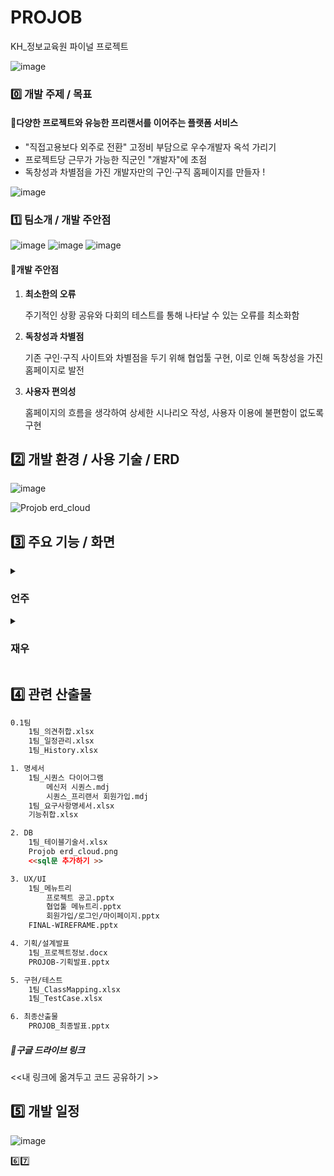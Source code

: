 
# PROJOB
KH_정보교육원 파이널 프로젝트

![image](https://user-images.githubusercontent.com/92707182/181875397-36a54d8c-361e-4533-8ecf-feb44a7baaad.png)

### 0️⃣ 개발 주제 / 목표


#### 📖다양한 프로젝트와 유능한 프리랜서를 이어주는 플랫폼 서비스

- "직접고용보다 외주로 전환" 고정비 부담으로 우수개발자 옥석 가리기
- 프로젝트당 근무가 가능한 직군인 "개발자"에 초점
- 독창성과 차별점을 가진 개발자만의 구인·구직 홈페이지를 만들자 ! 



![image](https://user-images.githubusercontent.com/92707182/181875443-e9c4172a-8042-4e2b-b31d-b5eee6b05a81.png)



### 1️⃣ 팀소개 / 개발 주안점
![image](https://user-images.githubusercontent.com/92707182/181875432-49ba300d-6020-4341-8535-7695292d28cd.png)
![image](https://user-images.githubusercontent.com/92707182/181875458-621c6f5e-92d6-41cf-89a4-3d7794e63712.png)
![image](https://user-images.githubusercontent.com/92707182/181875462-d2eaca6a-fa37-4dfd-8736-96ecdfc1d9aa.png)


#### 🔎개발 주안점

1. **최소한의 오류**

   주기적인 상황 공유와 다회의 테스트를 통해 나타날 수 있는 오류를 최소화함

2. **독창성과 차별점**

   기존 구인·구직 사이트와 차별점을 두기 위해 협업툴 구현, 이로 인해 독창성을 가진 홈페이지로 발전

3. **사용자 편의성**

   홈페이지의 흐름을 생각하여 상세한 시나리오 작성, 사용자 이용에 불편함이 없도록 구현

   

## 2️⃣ 개발 환경 / 사용 기술 / ERD

![image](https://user-images.githubusercontent.com/92707182/181875470-8c9507b4-28d8-4c50-bf59-6f31f325b428.png)


![Projob erd_cloud](https://user-images.githubusercontent.com/92707182/181875815-7795b9e3-f1fc-4c37-bd15-421245d170cb.png)



## 3️⃣ 주요 기능 / 화면

<details>
<summary><h3>언주</h3></summary>
	<div markdown="1">
	<p>메인</p>
	<img src="https://user-images.githubusercontent.com/92707182/181916709-3a0e3bd7-ed25-4c55-a583-a611c45ffbb0.gif">
	<p>메인-메뉴클릭</p>
	<img src="https://user-images.githubusercontent.com/92707182/181916760-5225deea-024e-4f4b-945b-7a46cc5e27e9.gif">
	<p>회원가입</p>
	<img src="https://user-images.githubusercontent.com/92707182/181916734-46d51f3f-f14a-44c5-a53f-8b5756ae9114.gif">
	<p>아이디찾기</p>
	<img src="https://user-images.githubusercontent.com/92707182/181916741-e39716fa-0faa-42c0-816f-1853accb5522.gif">
	<p>비밀번호찾기</p>
	<img src="https://user-images.githubusercontent.com/92707182/181916744-ef2056fe-2c72-4f8e-a110-a257f032ef1f.gif">
	<p>로그인승인회원</p>
	<img src="https://user-images.githubusercontent.com/92707182/181916748-81c10960-2403-4b6e-a5f0-54ba987df8de.gif">
	<p>로그인미승인회원</p>
	<img src="https://user-images.githubusercontent.com/92707182/181916751-07065bae-b14f-4605-8974-706246b2a94f.gif">
	<p>정보수정</p>
	<img src="https://user-images.githubusercontent.com/92707182/181916769-dd4a3c35-235a-480d-bbef-16397184e547.gif">
	<p>이력서작성1</p>
	<img src="https://user-images.githubusercontent.com/92707182/181916778-37bbc50d-1d41-4998-bef0-6b96871978cb.gif">
	<p>이력서작성2</p>
	<img src="https://user-images.githubusercontent.com/92707182/181916782-0de4e363-07be-40f3-9ac4-582e6f1986b5.gif">
	<p>이력서수정</p>
	<img src="https://user-images.githubusercontent.com/92707182/181916786-0c8f3d2c-f7bf-4fda-9ec3-1017dbd3faa8.gif">
	<p>이력서삭제</p>
	<img src="https://user-images.githubusercontent.com/92707182/181916790-972158f3-6a70-41ff-9a92-332f48bb8a9c.gif">
	<p>프로젝트등록</p>
	<img src="https://user-images.githubusercontent.com/92707182/181916798-1f194c1a-6fca-4554-a296-271dc86238da.gif">
	<p>프로젝트삭제</p>
	<img src="https://user-images.githubusercontent.com/92707182/181916804-3227ccde-42b0-4217-9c57-556601c16312.gif">
	<p>프로젝트신청</p>
	<img src="https://user-images.githubusercontent.com/92707182/181916838-389427b8-2556-44f5-ac7b-67e4cc150514.gif">
	<p>프로젝트선정</p>
	<img src="https://user-images.githubusercontent.com/92707182/181916808-7f7c898d-85fc-4d3c-be9e-90668e6d5dcd.gif">
	<p>관리자로그인-메인</p>
	<img src="https://user-images.githubusercontent.com/92707182/181916817-9a8a6a81-eab1-4047-8b26-73b9b6bd9689.gif">
	<p>관리자 회원승인</p>
	<img src="https://user-images.githubusercontent.com/92707182/181916820-b1b1f629-ead9-40e5-b880-82c8628ece60.gif">
	<p>관리자 프로젝트승인</p>
	<img src="https://user-images.githubusercontent.com/92707182/181916824-c95ba6d4-89a1-41e3-86da-4aba924649b9.gif">
	<p>관리자 회원검색</p>
	<img src="https://user-images.githubusercontent.com/92707182/181916827-4bc089ed-5303-488c-ab65-4b27825d3017.gif">
</div>
</details>

<details>
	<summary><h3>재우</h3></summary>
	<div markdown="1">
	<p>메신저 메인페이지</p>
	<img src="https://user-images.githubusercontent.com/95215865/182032197-398c8640-f171-4d7b-9e61-6b15cef54727.gif">
	<p>메신저 메세지 수신/발신</p>
	<img src="https://user-images.githubusercontent.com/95215865/182032381-03b7d983-59cf-4082-b5b9-e1ad50b5ebd9.gif">
	<p>메신저 대화방 생성</p>
	<img src="https://user-images.githubusercontent.com/95215865/182032402-0b3e665f-7417-4587-b53c-e255a01da86b.gif">
	<p>메신저 대화방 초대</p>
	<img src="https://user-images.githubusercontent.com/95215865/182032428-789c191a-eb0f-4a1d-9786-b3b533c8100f.gif">
	<p>메신저 대화방 나가기</p>
	<img src="https://user-images.githubusercontent.com/95215865/182032443-283cec38-f06f-4d85-9022-0c03b7602043.gif">
	<p>메신저 대화방 참가자 목록</p>
	<img src="https://user-images.githubusercontent.com/95215865/182032458-3ca7e43a-787a-4850-9237-1df237128b2a.gif">
	<p>파일공유 메인페이지</p>
	<img src="https://user-images.githubusercontent.com/95215865/182032475-cb591e8d-6841-42d4-ae5d-4e557fc74fc6.gif">
	<p>파일공유 파일등록</p>
	<img src="https://user-images.githubusercontent.com/95215865/182032490-3077b664-fa7e-426b-a793-1de5c3d22133.gif">
	<p>파일공유 리스트 삭제</p>
	<img src="https://user-images.githubusercontent.com/95215865/182032499-87500cd5-aa84-4215-91b2-63af8d68170a.gif">
	<p>파일공유 리스트 검색</p>
	<img src="https://user-images.githubusercontent.com/95215865/182032508-ca245702-67c2-48f2-9a9c-d47d65027f85.gif">
	<p>파일공유 파일 다운로드</p>
	<img src="https://user-images.githubusercontent.com/95215865/182032520-16b92ddb-e23f-4438-a884-b88f3eb65b17.gif">
</div>
</details>


## 4️⃣  관련 산출물

```html
0.1팀
	1팀_의견취합.xlsx
	1팀_일정관리.xlsx
	1팀_History.xlsx

1. 명세서
	1팀_시퀀스 다이어그램
		메신저 시퀀스.mdj
		시퀀스_프리랜서 회원가입.mdj
	1팀_요구사항명세서.xlsx
	기능취합.xlsx

2. DB
	1팀_테이블기술서.xlsx
	Projob erd_cloud.png
	<<sql문 추가하기 >>

3. UX/UI
	1팀_메뉴트리
		프로젝트 공고.pptx
		협업툴 메뉴트리.pptx
		회원가입/로그인/마이페이지.pptx
	FINAL-WIREFRAME.pptx

4. 기획/설계발표
	1팀_프로젝트정보.docx
	PROJOB-기획발표.pptx

5. 구현/테스트
	1팀_ClassMapping.xlsx
	1팀_TestCase.xlsx

6. 최종산출물
	PROJOB_최종발표.pptx
```

##### 💾구글 드라이브 링크

<<내 링크에 옮겨두고 코드 공유하기 >>


## 5️⃣ 개발 일정
![image](https://user-images.githubusercontent.com/92707182/181875548-6feb856a-3624-45af-80da-b0128368cc53.png)


6️⃣7️⃣

